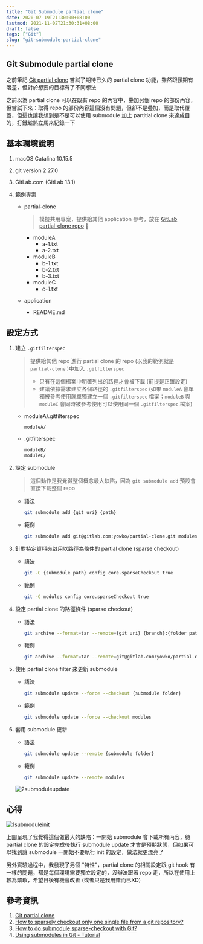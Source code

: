 ```yaml
---
title: "Git Submodule partial clone"
date: 2020-07-19T21:30:00+08:00
lastmod: 2021-11-02T21:30:31+08:00
draft: false
tags: ["Git"]
slug: "git-submodule-partial-clone"
---
```


## Git Submodule partial clone

之前筆記 [Git partial clone](/git-partial-clone) 嘗試了期待已久的 partial clone 功能，雖然跟預期有落差，但對於想要的目標有了不同想法

之前以為 partial clone 可以在既有 repo 的內容中，疉加另個 repo 的部份內容，但嘗試下來：取得 repo 的部份內容這個沒有問題，但卻不是疉加，而是取代覆蓋，但這也讓我想到是不是可以使用 submodule 加上 partitial clone 來達成目的，打鐵趁熱立馬來紀錄一下

## 基本環境說明

1. macOS Catalina 10.15.5
2. git version 2.27.0
3. GitLab.com (GitLab 13.1)
4. 範例專案

    - partial-clone

        > 模擬共用專案，提供給其他 application 參考，放在 [GitLab partial-clone repo](https://gitlab.com/yowko/partial-clone) 

        - moduleA
            - a-1.txt
            - a-2.txt
        - moduleB
            - b-1.txt
            - b-2.txt
            - b-3.txt
        - moduleC
            - c-1.txt
    - application
        - README.md

## 設定方式

1. 建立 `.gitfilterspec`

    > 提供給其他 repo 進行 partial clone 的 repo (以我的範例就是 `partial-clone` )中加入 `.gitfilterspec`
    >
    > - 只有在這個檔案中明確列出的路徑才會被下載 (前提是正確設定)
    > - 建議依據需求建立各個路徑的 `.gitfilterspec` (如果 `moduleA` 會單獨被參考使用就單獨建立一個 `.gitfilterspec` 檔案；`moduleB` 與 `moduleC` 會同時被參考使用可以使用同一個 `.gitfilterspec` 檔案)

    - moduleA/.gitfilterspec

        ```txt
        moduleA/
        ```

    - .gitfilterspec

        ```txt
        moduleB/
        moduleC/
        ```

2. 設定 submodule

    > 這個動作是我覺得整個概念最大缺陷，因為 `git submodule add` 預設會直接下載整個 repo

    - 語法

        ```bash
        git submodule add {git uri} {path}
        ```

    - 範例

        ```bash
        git submodule add git@gitlab.com:yowko/partial-clone.git modules
        ```

3. 針對特定資料夾啟用以路徑為條件的 partial clone (sparse checkout)

    - 語法

        ```bash
        git -C {submodule path} config core.sparseCheckout true
        ```

    - 範例

        ```bash
        git -C modules config core.sparseCheckout true
        ```

4. 設定 partial clone 的路徑條件 (sparse checkout)

    - 語法

        ```bash
        git archive --format=tar --remote={git uri} {branch}:{folder path} -- {filename} | tar -O -xf - >>.git/modules/{submodule folder name}/info/sparse-checkout
        ```

    - 範例

        ```bash
        git archive --format=tar --remote=git@gitlab.com:yowko/partial-clone.git master:moduleA -- .gitfilterspec | tar -O -xf - >>.git/modules/modules/info/sparse-checkout
        ```

5. 使用 partial clone filter 來更新 submodule

    - 語法

        ```bash
        git submodule update --force --checkout {submodule folder}
        ```

    - 範例

        ```bash
        git submodule update --force --checkout modules
        ```

6. 套用 submodule 更新

    - 語法

        ```bash
        git submodule update --remote {submodule folder}
        ```

    - 範例

        ```bash
        git submodule update --remote modules
        ```

    ![2submoduleupdate](https://user-images.githubusercontent.com/3851540/87876711-9ebfa700-ca0c-11ea-9798-1f25980f17f8.jpg)

## 心得

![1submoduleinit](https://user-images.githubusercontent.com/3851540/87876709-9cf5e380-ca0c-11ea-8e07-68eb3c9cebff.jpg)

上圖呈現了我覺得這個做最大的缺陷：一開始 submodule 會下載所有內容，待 partial clone 的設定完成後執行 submodule update 才會是預期狀態，但如果可以找到讓 submodule 一開始不要執行 init 的設定，做法就更漂亮了

另外實驗過程中，我發現了另個 "特性"，partial clone 的相關設定跟 git hook 有一樣的問題，都是每個環境需要獨立設定的，沒辦法跟著 repo 走，所以在使用上較為繁瑣，希望日後有機會改善 (或者只是我用錯而已XD)

## 參考資訊

1. [Git partial clone](/git-partial-clone)
2. [How to sparsely checkout only one single file from a git repository?](https://stackoverflow.com/a/2467629)
3. [How to do submodule sparse-checkout with Git?](https://stackoverflow.com/questions/45688121/how-to-do-submodule-sparse-checkout-with-git)
4. [Using submodules in Git - Tutorial](https://www.vogella.com/tutorials/GitSubmodules/article.html)
